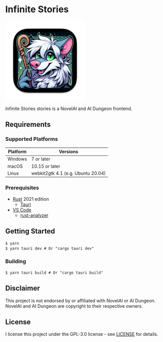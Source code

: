 # Infinite Stories

<div style="display:block;margin-left:auto;margin-right:auto;">
<img src="./icon.png" width="250">
</div>

Infinite Stories stories is a NovelAI and AI Dungeon frontend.

## Requirements

### Supported Platforms

| Platform | Versions                           |
| -------- | ---------------------------------- |
| Windows  | 7 or later                         |
| macOS    | 10.15 or later                     |
| Linux    | webkit2gtk 4.1 (e.g. Ubuntu 20.04) |

### Prerequisites

- [Rust](https://www.rust-lang.org/tools/install) 2021 edition
  - [Tauri](https://marketplace.visualstudio.com/items?itemName=tauri-apps.tauri-vscode)
- [VS Code](https://code.visualstudio.com/)
  - [rust-analyzer](https://marketplace.visualstudio.com/items?itemName=rust-lang.rust-analyzer)

## Getting Started

```shell
$ yarn
$ yarn tauri dev # Or "cargo tauri dev"
```

### Building

```shell
$ yarn tauri build # Or "cargo tauri build"
```

## Disclaimer

This project is not endorsed by or affiliated with NovelAI or AI Dungeon. 
NovelAI and AI Dungeon are copyright to their respective owners.

## License

I license this project under the GPL-3.0 license - see [LICENSE](LICENSE) for details.